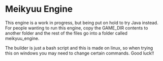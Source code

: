 # Meikyuu Engine

This engine is a work in progress, but being put on hold to try Java instead.
For people wanting to run this engine, copy the GAME_DIR contents to another folder and the rest of the files go into a folder called meikyuu_engine.

The builder is just a bash script and this is made on linux, so when trying this on windows you may need to change certain commands. Good luck!!